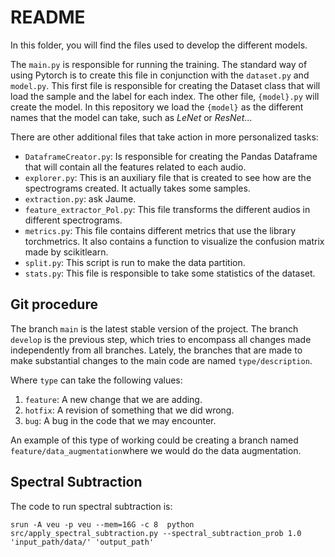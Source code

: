 # README

In this folder, you will find the files used to develop the different models.

The ```main.py``` is responsible for running the training. The standard way of using Pytorch is to create this file in conjunction with the ```dataset.py``` and ```model.py```.
This first file is responsible for creating the Dataset class that will load the sample and the label for each index. The other file, ```{model}.py``` will create the model. In this repository
we load the ```{model}``` as the different names that the model can take, such as *LeNet* or *ResNet*...

There are other additional files that take action in more personalized tasks:

* ```DataframeCreator.py```: Is responsible for creating the Pandas Dataframe that will contain all the features related to each audio.
* ```explorer.py```: This is an auxiliary file that is created to see how are the spectrograms created. It actually takes some samples.
* ```extraction.py```: ask Jaume.
* ```feature_extractor_Pol.py```: This file transforms the different audios in different spectrograms.
* ```metrics.py```: This file contains different metrics that use the library torchmetrics. It also contains a function to visualize the confusion matrix made by scikitlearn.
* ```split.py```: This script is run to make the data partition.
* ```stats.py```: This file is responsible to take some statistics of the dataset.

## Git procedure

The branch ```main``` is the latest stable version of the project. The branch ```develop``` is the previous step, which tries to encompass all changes made independently from all branches.
Lately, the branches that are made to make substantial changes to the main code are named ```type/description```.

Where ```type``` can take the following values:
1. ```feature```: A new change that we are adding.
2. ```hotfix```: A revision of something that we did wrong.
3. ```bug```: A bug in the code that we may encounter.

An example of this type of working could be creating a branch named ```feature/data_augmentation```where we would do the data augmentation. 

## Spectral Subtraction

The code to run spectral subtraction is:

```
srun -A veu -p veu --mem=16G -c 8  python src/apply_spectral_subtraction.py --spectral_subtraction_prob 1.0 'input_path/data/' 'output_path'
```

